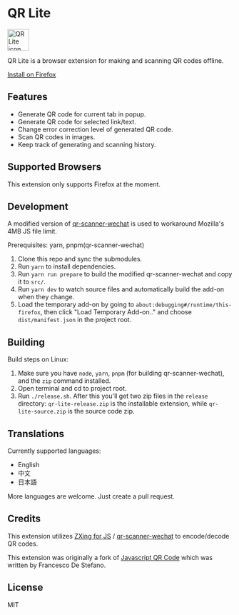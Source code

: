 # QR Lite

<img alt="QR Lite icon" src="https://github.com/monyxie/qr-lite/raw/2.0-dev/src/icons/qrlite.svg" width="48">

QR Lite is a browser extension for making and scanning QR codes offline.

[Install on Firefox](https://addons.mozilla.org/en-US/firefox/addon/qr-lite/)

## Features
* Generate QR code for current tab in popup.
* Generate QR code for selected link/text.
* Change error correction level of generated QR code.
* Scan QR codes in images.
* Keep track of generating and scanning history.

## Supported Browsers
This extension only supports Firefox at the moment.

## Development

A modified version of [qr-scanner-wechat](https://github.com/monyxie/qr-scanner-wechat) is used to workaround Mozilla's 4MB JS file limit.

Prerequisites: yarn, pnpm(qr-scanner-wechat)

1. Clone this repo and sync the submodules.
1. Run `yarn` to install dependencies.
1. Run `yarn run prepare` to build the modified qr-scanner-wechat and copy it to `src/`.
1. Run `yarn dev` to watch source files and automatically build the add-on when they change.
1. Load the temporary add-on by going to `about:debugging#/runtime/this-firefox`, then click "Load Temporary Add-on.." and choose `dist/manifest.json` in the project root.
  
## Building

Build steps on Linux:

1. Make sure you have `node`, `yarn`, `pnpm` (for building qr-scanner-wechat), and the `zip` command installed.
1. Open terminal and cd to project root.
1. Run `./release.sh`. After this you'll get two zip files in the `release` directory: `qr-lite-release.zip`
is the installable extension, while `qr-lite-source.zip` is the source code zip.

## Translations

Currently supported languages:

- English
- 中文
- 日本語

More languages are welcome. Just create a pull request.

## Credits

This extension utilizes [ZXing for JS](https://github.com/zxing-js/library) / [qr-scanner-wechat](https://github.com/antfu/qr-scanner-wechat) to encode/decode QR codes.

This extension was originally a fork of
[Javascript QR Code](https://addons.mozilla.org/zh-CN/firefox/addon/javascript-qr-code/)
which was written by Francesco De Stefano.

## License

MIT
